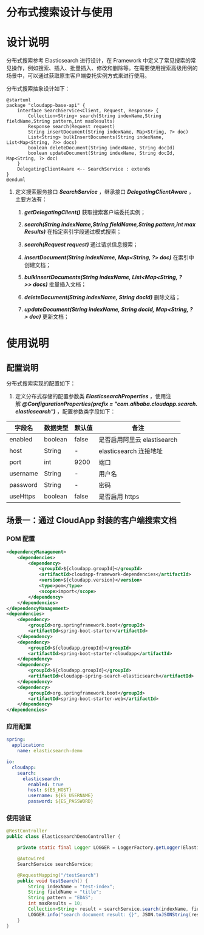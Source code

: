 # 分布式搜索设计与使用


# 设计说明

分布式搜索参考 Elasticsearch 进行设计，在 Framework 中定义了常见搜索的常见操作，例如搜索、插入、批量插入、修改和删除等。在需要使用搜索高级用例的场景中，可以通过获取原生客户端委托实例方式来进行使用。


分布式搜索抽象设计如下：

```plantuml
@startuml
package "cloudapp-base-api" {
    interface SearchService<Client, Request, Response> {
        Collection<String> search(String indexName,String fieldName,String pattern,int maxResults)
        Response search(Request request)
        String insertDocument(String indexName, Map<String, ?> doc)
        List<String> bulkInsertDocuments(String indexName, List<Map<String, ?>> docs)
        boolean deleteDocument(String indexName, String docId)
        boolean updateDocument(String indexName, String docId, Map<String, ?> doc)
    } 
    DelegatingClientAware <-- SearchService : extends
}
@enduml
```

1.  定义搜索服务接口 _**SearchService**_ ，继承接口 _**DelegatingClientAware**_ ，主要方法有：
    
    1.  _**getDelegatingClient()**_ 获取搜索客户端委托实例；
        
    2.  _**search(String indexName,String fieldName,String pattern,int maxResults)**_ 在指定索引字段通过模式搜索；
        
    3.  _**search(Request request)**_ 通过请求信息搜索；
        
    4.  _**insertDocument(String indexName, Map<String, ?> doc)**_ 在索引中创建文档；
        
    5.  _**bulkInsertDocuments(String indexName, List<Map<String, ?>> docs)**_ 批量插入文档；
        
    6.  _**deleteDocument(String indexName, String docId)**_ 删除文档；
        
    7.  _**updateDocument(String indexName, String docId, Map<String, ?> doc)**_ 更新文档；
        

# 使用说明

## 配置说明
分布式搜索实现的配置如下：

1.  定义分布式存储的配置参数类 _**ElasticsearchProperties**_ ，使用注解 _**@ConfigurationProperties(prefix = "com.alibaba.cloudapp.search.elasticsearch")**_ ，配置参数类字段如下：
    

|  **字段名**  |  **数据类型**  |  **默认值**  |  **备注**  |
| --- | --- | --- | --- |
|  enabled  |  boolean  |  false  |  是否启用阿里云 elastisearch  |
|  host  |  String  |  \-  |  elasticsearch 连接地址  |
|  port  |  int  |  9200  |  端口  |
|  username  |  String  |  \-  |  用户名  |
|  password  |  String  |  \-  |  密码  |
|  useHttps  |  boolean  |  false  |  是否启用 https  |



## 场景一：通过 CloudApp 封装的客户端搜索文档

### POM 配置

```xml
<dependencyManagement>
    <dependencies>
        <dependency>
            <groupId>${cloudapp.groupId}</groupId>
            <artifactId>cloudapp-framework-dependencies</artifactId>
            <version>${cloudapp.version}</version>
            <type>pom</type>
            <scope>import</scope>
        </dependency>
    </dependencies>
</dependencyManagement>
<dependencies>
    <dependency>
        <groupId>org.springframework.boot</groupId>
        <artifactId>spring-boot-starter</artifactId>
    </dependency>
    <dependency>
        <groupId>${cloudapp.groupId}</groupId>
        <artifactId>spring-boot-starter-cloudapp</artifactId>
    </dependency>
    <dependency>
        <groupId>${cloudapp.groupId}</groupId>
        <artifactId>cloudapp-spring-search-elasticsearch</artifactId>
    </dependency>  
    <dependency>
        <groupId>org.springframework.boot</groupId>
        <artifactId>spring-boot-starter-web</artifactId>
    </dependency>
</dependencies>
```

### 应用配置

```yaml
spring:
  application:
    name: elasticsearch-demo

io:
  cloudapp:
    search:
      elasticsearch:
        enabled: true
        host: ${ES_HOST}
        username: ${ES_USERNAME}
        password: ${ES_PASSWORD}
```

### 使用验证

```java
@RestController
public class ElasticsearchDemoController {

    private static final Logger LOGGER = LoggerFactory.getLogger(ElasticsearchDemoController.class);

    @Autowired
    SearchService searchService;

    @RequestMapping("/testSearch")
    public void testSearch() {
        String indexName = "test-index";
        String fieldName = "title";
        String pattern = "EDAS";
        int maxResults = 10;
        Collection<String> result = searchService.search(indexName, fieldName, pattern, maxResults);
        LOGGER.info("search document result: {}", JSON.toJSONString(result));
    }
}
```